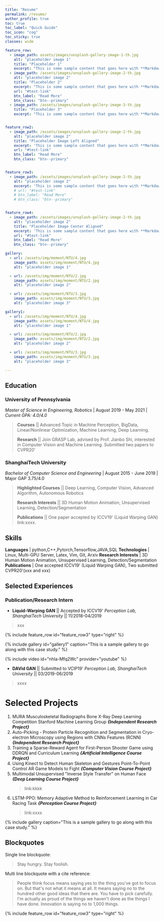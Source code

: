 ```yaml
---
title: "Resume"
permalink: /resume/
author_profile: true
toc: true
toc_label: "Quick Guide"
toc_icon: "cog"
toc_sticky: true
classes: wide

feature_row:
  - image_path: assets/images/unsplash-gallery-image-1-th.jpg
    alt: "placeholder image 1"
    title: "Placeholder 1"
    excerpt: "This is some sample content that goes here with **Markdown** formatting."
  - image_path: /assets/images/unsplash-gallery-image-2-th.jpg
    alt: "placeholder image 2"
    title: "Placeholder 2"
    excerpt: "This is some sample content that goes here with **Markdown** formatting."
    url: "#test-link"
    btn_label: "Read More"
    btn_class: "btn--primary"
  - image_path: /assets/images/unsplash-gallery-image-3-th.jpg
    title: "Placeholder 3"
    excerpt: "This is some sample content that goes here with **Markdown** formatting."


feature_row2:
  - image_path: /assets/images/unsplash-gallery-image-2-th.jpg
    alt: "placeholder image 2"
    title: "Placeholder Image Left Aligned"
    excerpt: 'This is some sample content that goes here with **Markdown** formatting. Left aligned with `type="left"`'
    url: "#test-link"
    btn_label: "Read More"
    btn_class: "btn--primary"


feature_row3:
  - image_path: /assets/images/unsplash-gallery-image-2-th.jpg
    alt: "placeholder image 2"
    excerpt: 'This is some sample content that goes here with **Markdown** formatting. Right aligned with `type="right"`'
    # url: "#test-link"
    # btn_label: "Read More"
    # btn_class: "btn--primary"


feature_row4:
  - image_path: /assets/images/unsplash-gallery-image-2-th.jpg
    alt: "placeholder image 2"
    title: "Placeholder Image Center Aligned"
    excerpt: 'This is some sample content that goes here with **Markdown** formatting. Centered with `type="center"`'
    url: "#test-link"
    btn_label: "Read More"
    btn_class: "btn--primary"

gallery:
  - url: /assets/img/moment/NTU/4.jpg
    image_path: assets/img/moment/NTU/4.jpg
    alt: "placeholder image 1"

  - url: /assets/img/moment/NTU/2.jpg
    image_path: assets/img/moment/NTU/2.jpg
    alt: "placeholder image 2"

  - url: /assets/img/moment/NTU/3.jpg
    image_path: assets/img/moment/NTU/3.jpg
    alt: "placeholder image 3"

gallery1:
  - url: /assets/img/moment/NTU/4.jpg
    image_path: assets/img/moment/NTU/4.jpg
    alt: "placeholder image 1"

  - url: /assets/img/moment/NTU/2.jpg
    image_path: assets/img/moment/NTU/2.jpg
    alt: "placeholder image 2"

  - url: /assets/img/moment/NTU/3.jpg
    image_path: assets/img/moment/NTU/3.jpg
    alt: "placeholder image 3"

---
```



## Education
### **University of Pennsylvania**  
*Master of Science in Engineering, Robotics*        |  August 2019 - May 2021 |
*Current GPA: 4.0/4.0*

> **Courses** || Advanced Topic in Machine Perception, BigData, Linear/Nonlinear Optimization, Machine Learning, Deep Learning.
> 
> **Research** || Join GRASP Lab, advised by Prof. Jianbo Shi, interested in Computer Vision and Machine Learning. Submitted two papers to CVPR20'


### **ShanghaiTech University**
*Bachelor of Computer Science and Engineering*        |  August 2015 - June 2019 |
Major GAP 3.75/4.0

> **Highlighted Courses** || Deep Learning, Computer Vision, Advanced Algorithm, Autonomous Robotics
> 
> **Research Interests** || 3D Human Motion Animation, Unsupervised Learning, Detection/Segmentation
> 
> **Publications** || One paper accepted by ICCV19' (Liquid Warping GAN) link:xxxx.




## Skills

**Languages** | python,C++,Pytorch,Tensorflow,JAVA,SQL
**Technologies** | Linux, Multi-GPU Server, Latex, Vim, Git, Arxiv
**Research Interests** | 3D Human Motion Animation, Unsupervised Learning, Detection/Segmentation
**Publications** | One accepted ICCV19' (Liquid Warping GAN), Two submitted CVPR20'(xxx and xxx)

## Selected Experiences

### Publication/Research Intern
* **Liquid-Warping GAN** || Accepted by ICCV19'
*Perception Lab, ShanghaiTech University* || 11/2018-04/2019

> xxx

{% include feature_row id="feature_row3" type="right" %}

{% include gallery id="gallery1" caption="This is a sample gallery to go along with this case study." %}

{% include video id="nhla-Mfq2Wc" provider="youtube" %}

* **DAVid GAN** || Submitted to VCIP19'
*Perception Lab, ShanghaiTech University* || 03/2019-06/2019

> xxxx

# Selected Projects

1. MURA Musculoskeletal Radiographs Bone X-Ray Deep Learning Competition Stanford Machine Learning Group ***{Independent Research Project}***
2. Auto-Picking - Protein Particle Recognition and Segmentation in Cryo-electron Microscopy using Regions with CNNs Features (RCNN) ***{Independent Research Project}***
3. Training a Sparse-Reward Agent for First-Person Shooter Game using DDRQN and Curriculum Learning ***{Artificial Intelligence Course Project}***
4. Using Kinect to Detect Human Skeleton and Gestures Point-To-Point Control AR Game Models to Fight ***{Computer Vision Course Project}***
5. Multimodal Unsupervised "Inverse Style Transfer" on Human Face ***{Deep Learning Course Project}***
   > link:kkkk
6. LSTM-PPO: Memory Adaptive Method to Reinforcement Learning in Car Racing Task ***{Perception Course Project}***
   > link:xxxx

{% include gallery caption="This is a sample gallery to go along with this case study." %}


## Blockquotes

Single line blockquote:

> Stay hungry. Stay foolish.

Multi line blockquote with a cite reference:

> People think focus means saying yes to the thing you've got to focus on. But that's not what it means at all. It means saying no to the hundred other good ideas that there are. You have to pick carefully. I'm actually as proud of the things we haven't done as the things I have done. Innovation is saying no to 1,000 things.


{% include feature_row id="feature_row3" type="right" %}

